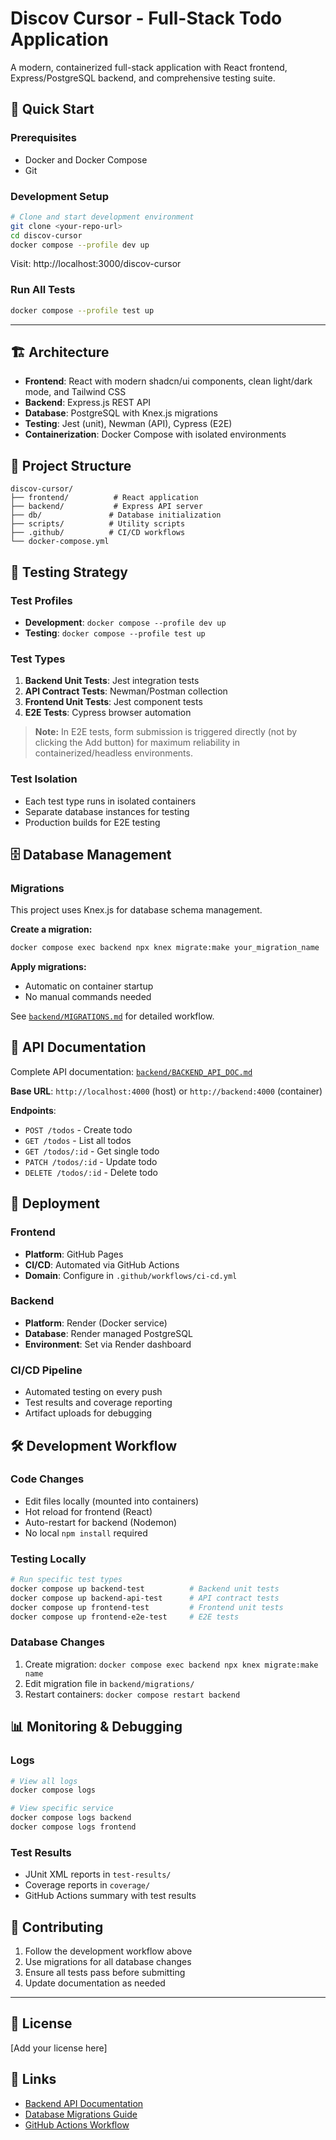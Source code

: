 # Discov Cursor - Full-Stack Todo Application

A modern, containerized full-stack application with React frontend, Express/PostgreSQL backend, and comprehensive testing suite.

## 🚀 Quick Start

### Prerequisites
- Docker and Docker Compose
- Git

### Development Setup
```bash
# Clone and start development environment
git clone <your-repo-url>
cd discov-cursor
docker compose --profile dev up
```

Visit: http://localhost:3000/discov-cursor

### Run All Tests
```bash
docker compose --profile test up
```

---

## 🏗️ Architecture

- **Frontend**: React with modern shadcn/ui components, clean light/dark mode, and Tailwind CSS
- **Backend**: Express.js REST API
- **Database**: PostgreSQL with Knex.js migrations
- **Testing**: Jest (unit), Newman (API), Cypress (E2E)
- **Containerization**: Docker Compose with isolated environments

## 📁 Project Structure

```
discov-cursor/
├── frontend/          # React application
├── backend/           # Express API server
├── db/               # Database initialization
├── scripts/          # Utility scripts
├── .github/          # CI/CD workflows
└── docker-compose.yml
```

## 🧪 Testing Strategy

### Test Profiles
- **Development**: `docker compose --profile dev up`
- **Testing**: `docker compose --profile test up`

### Test Types
1. **Backend Unit Tests**: Jest integration tests
2. **API Contract Tests**: Newman/Postman collection
3. **Frontend Unit Tests**: Jest component tests
4. **E2E Tests**: Cypress browser automation
> **Note:** In E2E tests, form submission is triggered directly (not by clicking the Add button) for maximum reliability in containerized/headless environments.

### Test Isolation
- Each test type runs in isolated containers
- Separate database instances for testing
- Production builds for E2E testing

## 🗄️ Database Management

### Migrations
This project uses Knex.js for database schema management.

**Create a migration:**
```bash
docker compose exec backend npx knex migrate:make your_migration_name
```

**Apply migrations:**
- Automatic on container startup
- No manual commands needed

See [`backend/MIGRATIONS.md`](backend/MIGRATIONS.md) for detailed workflow.

## 🔌 API Documentation

Complete API documentation: [`backend/BACKEND_API_DOC.md`](backend/BACKEND_API_DOC.md)

**Base URL**: `http://localhost:4000` (host) or `http://backend:4000` (container)

**Endpoints**:
- `POST /todos` - Create todo
- `GET /todos` - List all todos
- `GET /todos/:id` - Get single todo
- `PATCH /todos/:id` - Update todo
- `DELETE /todos/:id` - Delete todo

## 🚀 Deployment

### Frontend
- **Platform**: GitHub Pages
- **CI/CD**: Automated via GitHub Actions
- **Domain**: Configure in `.github/workflows/ci-cd.yml`

### Backend
- **Platform**: Render (Docker service)
- **Database**: Render managed PostgreSQL
- **Environment**: Set via Render dashboard

### CI/CD Pipeline
- Automated testing on every push
- Test results and coverage reporting
- Artifact uploads for debugging

## 🛠️ Development Workflow

### Code Changes
- Edit files locally (mounted into containers)
- Hot reload for frontend (React)
- Auto-restart for backend (Nodemon)
- No local `npm install` required

### Testing Locally
```bash
# Run specific test types
docker compose up backend-test          # Backend unit tests
docker compose up backend-api-test      # API contract tests
docker compose up frontend-test         # Frontend unit tests
docker compose up frontend-e2e-test     # E2E tests
```

### Database Changes
1. Create migration: `docker compose exec backend npx knex migrate:make name`
2. Edit migration file in `backend/migrations/`
3. Restart containers: `docker compose restart backend`

## 📊 Monitoring & Debugging

### Logs
```bash
# View all logs
docker compose logs

# View specific service
docker compose logs backend
docker compose logs frontend
```

### Test Results
- JUnit XML reports in `test-results/`
- Coverage reports in `coverage/`
- GitHub Actions summary with test results

## 🤝 Contributing

1. Follow the development workflow above
2. Use migrations for all database changes
3. Ensure all tests pass before submitting
4. Update documentation as needed

---

## 📝 License

[Add your license here]

## 🔗 Links

- [Backend API Documentation](backend/BACKEND_API_DOC.md)
- [Database Migrations Guide](backend/MIGRATIONS.md)
- [GitHub Actions Workflow](.github/workflows/ci-cd.yml) 